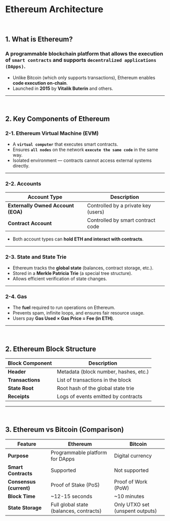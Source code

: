 
# Ethereum Architecture
<br>

## 1. What is Ethereum?

### A **programmable blockchain platform** that allows the execution of **`smart contracts`** and supports **`decentralized applications (DApps)`**.

- Unlike Bitcoin (which only supports transactions), Ethereum enables **code execution on-chain**.
- Launched in **2015** by **Vitalik Buterin** and others.

---
<br>

## 2. Key Components of Ethereum

### 2-1. Ethereum Virtual Machine (EVM)

- A **`virtual computer`** that executes smart contracts.
- Ensures **`all nodes`** on the network **`execute the same code`** in the same way.
- Isolated environment — contracts cannot access external systems directly.

---

### 2-2. Accounts

| Account Type                  | Description                      |
|-------------------------------|----------------------------------|
| **Externally Owned Account (EOA)** | Controlled by a private key (users) |
| **Contract Account**          | Controlled by smart contract code |

- Both account types can **hold ETH and interact with contracts**.

---

### 2-3. State and State Trie

- Ethereum tracks the **global state** (balances, contract storage, etc.).
- Stored in a **Merkle Patricia Trie** (a special tree structure).
- Allows efficient verification of state changes.

---

### 2-4. Gas

- The **fuel** required to run operations on Ethereum.
- Prevents spam, infinite loops, and ensures fair resource usage.
- Users pay **Gas Used × Gas Price = Fee (in ETH)**.

---
<br>

## 2. Ethereum Block Structure

| Block Component | Description                          |
|-----------------|--------------------------------------|
| **Header**      | Metadata (block number, hashes, etc.)|
| **Transactions**| List of transactions in the block    |
| **State Root**  | Root hash of the global state trie   |
| **Receipts**    | Logs of events emitted by contracts  |

---
<br>

## 3. Ethereum vs Bitcoin (Comparison)

| Feature              | Ethereum                                  | Bitcoin                      |
|----------------------|--------------------------------------------|------------------------------|
| **Purpose**          | Programmable platform for DApps           | Digital currency             |
| **Smart Contracts**  | Supported                                 | Not supported                |
| **Consensus (current)** | Proof of Stake (PoS)                    | Proof of Work (PoW)           |
| **Block Time**       | ~12-15 seconds                            | ~10 minutes                  |
| **State Storage**    | Full global state (balances, contracts)   | Only UTXO set (unspent outputs) |